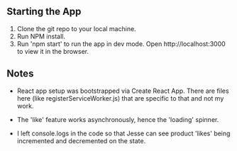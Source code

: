 ## Starting the App
1) Clone the git repo to your local machine.
2) Run NPM install.
3) Run 'npm start' to run the app in dev mode. Open http://localhost:3000 to view it in the browser.

## Notes
- React app setup was bootstrapped via Create React App. There are files here (like registerServiceWorker.js) that are specific to that and not my work.

- The 'like' feature works asynchronously, hence the 'loading' spinner.

- I left console.logs in the code so that Jesse can see product 'likes' being incremented and decremented on the state. 




